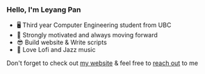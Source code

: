 ### Hello, I'm Leyang Pan
- 🖥️ Third year Computer Engineering student from UBC
- 💪 Strongly motivated and always moving forward
- 😎 Build website & Write scripts
- 🎵 Love Lofi and Jazz music

Don't forget to check out [my website](https://leyangpan.me)
& feel free to [reach out](mailto:mailto@leyangpan.me)  to me
